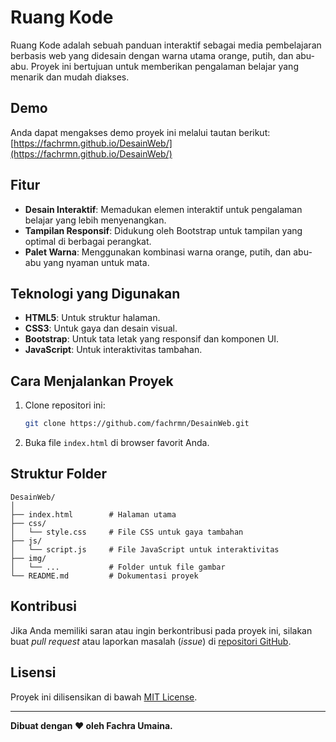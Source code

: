 # Ruang Kode

Ruang Kode adalah sebuah panduan interaktif sebagai media pembelajaran berbasis web yang didesain dengan warna utama orange, putih, dan abu-abu. Proyek ini bertujuan untuk memberikan pengalaman belajar yang menarik dan mudah diakses.

## Demo
Anda dapat mengakses demo proyek ini melalui tautan berikut:
[https://fachrmn.github.io/DesainWeb/](https://fachrmn.github.io/DesainWeb/)

## Fitur
- **Desain Interaktif**: Memadukan elemen interaktif untuk pengalaman belajar yang lebih menyenangkan.
- **Tampilan Responsif**: Didukung oleh Bootstrap untuk tampilan yang optimal di berbagai perangkat.
- **Palet Warna**: Menggunakan kombinasi warna orange, putih, dan abu-abu yang nyaman untuk mata.

## Teknologi yang Digunakan
- **HTML5**: Untuk struktur halaman.
- **CSS3**: Untuk gaya dan desain visual.
- **Bootstrap**: Untuk tata letak yang responsif dan komponen UI.
- **JavaScript**: Untuk interaktivitas tambahan.

## Cara Menjalankan Proyek
1. Clone repositori ini:
   ```bash
   git clone https://github.com/fachrmn/DesainWeb.git
   ```
2. Buka file `index.html` di browser favorit Anda.

## Struktur Folder
```
DesainWeb/
│
├── index.html        # Halaman utama
├── css/
│   └── style.css     # File CSS untuk gaya tambahan
├── js/
│   └── script.js     # File JavaScript untuk interaktivitas
├── img/
│   └── ...           # Folder untuk file gambar
└── README.md         # Dokumentasi proyek
```

## Kontribusi
Jika Anda memiliki saran atau ingin berkontribusi pada proyek ini, silakan buat _pull request_ atau laporkan masalah (_issue_) di [repositori GitHub](https://github.com/fachrmn/DesainWeb).

## Lisensi
Proyek ini dilisensikan di bawah [MIT License](LICENSE).

---

**Dibuat dengan ❤️ oleh Fachra Umaina.**
